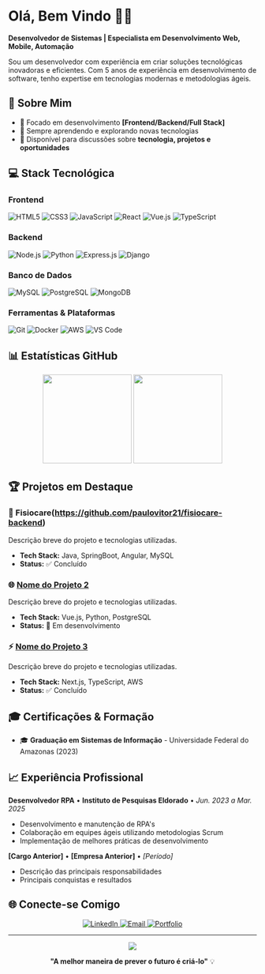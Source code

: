 
# Olá, Bem Vindo 👨‍💻

**Desenvolvedor de Sistemas | Especialista em Desenvolvimento Web, Mobile, Automação**

Sou um desenvolvedor com experiência em criar soluções tecnológicas inovadoras e eficientes. Com 5 anos de experiência em desenvolvimento de software, tenho expertise em tecnologias modernas e metodologias ágeis.

## 🚀 Sobre Mim

- 🎯 Focado em desenvolvimento **[Frontend/Backend/Full Stack]**
- 🌱 Sempre aprendendo e explorando novas tecnologias
- 💬 Disponível para discussões sobre **tecnologia, projetos e oportunidades**

## 💻 Stack Tecnológica

### Frontend
![HTML5](https://img.shields.io/badge/-HTML5-E34F26?style=flat-square&logo=html5&logoColor=white)
![CSS3](https://img.shields.io/badge/-CSS3-1572B6?style=flat-square&logo=css3)
![JavaScript](https://img.shields.io/badge/-JavaScript-F7DF1E?style=flat-square&logo=javascript&logoColor=black)
![React](https://img.shields.io/badge/-React-61DAFB?style=flat-square&logo=react&logoColor=black)
![Vue.js](https://img.shields.io/badge/-Vue.js-4FC08D?style=flat-square&logo=vue.js&logoColor=white)
![TypeScript](https://img.shields.io/badge/-TypeScript-3178C6?style=flat-square&logo=typescript&logoColor=white)

### Backend
![Node.js](https://img.shields.io/badge/-Node.js-339933?style=flat-square&logo=node.js&logoColor=white)
![Python](https://img.shields.io/badge/-Python-3776AB?style=flat-square&logo=python&logoColor=white)
![Express.js](https://img.shields.io/badge/-Express.js-000000?style=flat-square&logo=express&logoColor=white)
![Django](https://img.shields.io/badge/-Django-092E20?style=flat-square&logo=django&logoColor=white)

### Banco de Dados
![MySQL](https://img.shields.io/badge/-MySQL-4479A1?style=flat-square&logo=mysql&logoColor=white)
![PostgreSQL](https://img.shields.io/badge/-PostgreSQL-336791?style=flat-square&logo=postgresql&logoColor=white)
![MongoDB](https://img.shields.io/badge/-MongoDB-47A248?style=flat-square&logo=mongodb&logoColor=white)

### Ferramentas & Plataformas
![Git](https://img.shields.io/badge/-Git-F05032?style=flat-square&logo=git&logoColor=white)
![Docker](https://img.shields.io/badge/-Docker-2496ED?style=flat-square&logo=docker&logoColor=white)
![AWS](https://img.shields.io/badge/-AWS-232F3E?style=flat-square&logo=amazon-aws&logoColor=white)
![VS Code](https://img.shields.io/badge/-VS%20Code-007ACC?style=flat-square&logo=visual-studio-code&logoColor=white)

## 📊 Estatísticas GitHub

<div align="center">
  <img height="180em" src="https://github-readme-stats.vercel.app/api?username=paulovitor21&show_icons=true&theme=tokyonight&include_all_commits=true&count_private=true"/>
  <img height="180em" src="https://github-readme-stats.vercel.app/api/top-langs/?username=paulovitor21&layout=compact&langs_count=7&theme=tokyonight"/>
</div>

## 🏆 Projetos em Destaque

### 📱 Fisiocare(https://github.com/paulovitor21/fisiocare-backend)
Descrição breve do projeto e tecnologias utilizadas.
- **Tech Stack:** Java, SpringBoot, Angular, MySQL
- **Status:** ✅ Concluído

### 🌐 [Nome do Projeto 2](https://github.com/seuusuario/projeto2)
Descrição breve do projeto e tecnologias utilizadas.
- **Tech Stack:** Vue.js, Python, PostgreSQL
- **Status:** 🚧 Em desenvolvimento

### ⚡ [Nome do Projeto 3](https://github.com/seuusuario/projeto3)
Descrição breve do projeto e tecnologias utilizadas.
- **Tech Stack:** Next.js, TypeScript, AWS
- **Status:** ✅ Concluído

## 🎓 Certificações & Formação

- 🎓 **Graduação em Sistemas de Informação** - Universidade Federal do Amazonas (2023)


## 📈 Experiência Profissional

**Desenvolvedor RPA** • **Instituto de Pesquisas Eldorado** • *Jun. 2023 a Mar. 2025*
- Desenvolvimento e manutenção de RPA's
- Colaboração em equipes ágeis utilizando metodologias Scrum
- Implementação de melhores práticas de desenvolvimento

**[Cargo Anterior]** • **[Empresa Anterior]** • *[Período]*
- Descrição das principais responsabilidades
- Principais conquistas e resultados

## 🌐 Conecte-se Comigo

<div align="center">
  <a href="https://linkedin.com/in/[paulovitor21]">
    <img src="https://img.shields.io/badge/-LinkedIn-0077B5?style=for-the-badge&logo=linkedin&logoColor=white" alt="LinkedIn"/>
  </a>
  <a href="mailto:[SEU_EMAIL]">
    <img src="https://img.shields.io/badge/-Email-D14836?style=for-the-badge&logo=gmail&logoColor=white" alt="Email"/>
  </a>
  <a href="https://[paulovitor21.github.io/meu-portfolio/]">
    <img src="https://img.shields.io/badge/-Portfolio-000000?style=for-the-badge&logo=vercel&logoColor=white" alt="Portfolio"/>
  </a>
  
</div>

---

<div align="center">
  <img src="https://komarev.com/ghpvc/?username=paulovitor21&color=blueviolet&style=flat-square&label=Visualizações+do+Perfil"/>
</div>

<div align="center">
  
  **"A melhor maneira de prever o futuro é criá-lo"** 💡
  
</div>

